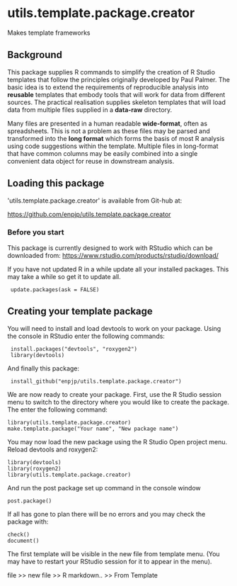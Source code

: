 # utils.template.package.creator
Makes template frameworks

## Background
This package supplies R commands to simplify the creation of R Studio templates that follow the principles originally developed by Paul Palmer. The basic idea is to extend the requirements of reproducible analysis into **reusable** templates that embody tools that will work for data from different sources. The practical realisation supplies skeleton templates that will load data from multiple files supplied in a **data-raw** directory.

Many files are presented in a human readable **wide-format**, often as spreadsheets. This is not a problem as these files may be parsed and transformed into the **long format** which forms the basis of most R analysis using code suggestions within the template. Multiple files in long-format that have common columns may be easily combined into a single convenient data object for reuse in downstream analysis.

## Loading this package

'utils.template.package.creator' is available from Git-hub at:

https://github.com/enpjp/utils.template.package.creator 

### Before you start

This package is currently designed to work with RStudio which can be downloaded from:
https://www.rstudio.com/products/rstudio/download/

If you have not updated R in a while update all your installed packages. This may take a while so get it to update all.

     update.packages(ask = FALSE)

## Creating your template package

You will need to install and load devtools to work on your package. Using the console in RStudio enter the following commands:

     install.packages("devtools", "roxygen2")
     library(devtools)

And finally this package:

     install_github("enpjp/utils.template.package.creator")

We are now ready to create your package. First, use the R Studio session menu to switch to the directory where you would like to create the package. The enter the following command:

    library(utils.template.package.creator)
    make.template.package("Your name", "New package name")

You may now load the new package using the R Studio Open project menu. Reload devtools and roxygen2:

    library(devtools)
    library(roxygen2)
    library(utils.template.package.creator)

And run the post package set up command in the console window

    post.package()
    
If all has gone to plan there will be no errors and you may check the package with:

    check()
    document()
    
The first template will be visible in the new file from template menu. (You may have to restart your RStudio session for it to appear in the menu).

file >> new file >> R markdown.. >> From Template
    

